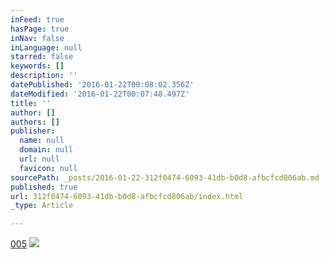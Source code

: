 ```yaml
---
inFeed: true
hasPage: true
inNav: false
inLanguage: null
starred: false
keywords: []
description: ''
datePublished: '2016-01-22T00:08:02.356Z'
dateModified: '2016-01-22T00:07:48.497Z'
title: ''
author: []
authors: []
publisher:
  name: null
  domain: null
  url: null
  favicon: null
sourcePath: _posts/2016-01-22-312f0474-6093-41db-b0d8-afbcfcd806ab.md
published: true
url: 312f0474-6093-41db-b0d8-afbcfcd806ab/index.html
_type: Article

---
```

[005][0]
![](https://the-grid-user-content.s3-us-west-2.amazonaws.com/a307fe55-ee6d-4620-a7d4-1278b59d8ddc.jpg)

[0]: https://youtu.be/Il1_BQ6rccE